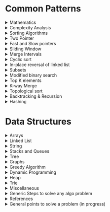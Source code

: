 

# Common Patterns

<details>
<summary> Mathematics
</summary>

## Mathematics

- https://www.youtube.com/watch?v=DROZVHObeko : Permutation formula | Probability and combinatorics | Probability and Statistics | Khan Academy
		- No of ways in which n objects can be placed in k spots : nPk = n!/(n-k)!
		- n is the no of objects, k is the no of slots.

- https://www.youtube.com/watch?v=p8vIcmr_Pqo : Combination formula | Probability and combinatorics | Probability and Statistics | Khan Academy
		- In combination combinations with same lements is considered as single combination, eg : ABCD & DACB both are same in combination but diff in permutation
		- No of combinations in which n objects can be placed in k spots : nCk = n!/(k! * (n-k)!)

- https://www.youtube.com/watch?v=mJG1DManmLc : How to Swap Two Numbers using XOR Operator in Java.
		- Swap a & b using xor : 
		``` a=a^b
			b=a^b
			a=a^b
		``` 
- https://www.geeksforgeeks.org/find-element-appears-array-every-element-appears-twice/?ref=rp : Find the element that appears once in an array where every other element appears twice
		- xor of a number with itself is 0
		- Do a xor of all the numbers in array and u will get the result
		
- https://www.youtube.com/watch?v=HuZJqRDOPo0 : Find duplicates in O(n) time and O(1) extra space | GeeksforGeeks
		- find A[abs(A[i])], if +ve mark as -ve, if -ve number is duplicate
		

- https://www.geeksforgeeks.org/c-program-find-gcd-hcf-two-numbers/

- https://www.youtube.com/watch?v=dolcMgiJ7I0 : Finding all factors of a number

- https://www.youtube.com/watch?v=6PDtgHhpCHo : Prime factorization of a number

- https://www.interviewbit.com/tutorial/base-number-system/ : base number system

- https://www.interviewbit.com/tutorial/binary-number-system/

- https://practice.geeksforgeeks.org/tracks/ppc-mathematics/?batchId=221 : find the count of digits present in this number, Arithmetic Progression, Geometric Progression, quadratic equation, Mean, Median, prime number(Sieve of Eratosthenes), factorial, Permutation, Combination, 

- https://www.youtube.com/watch?v=qwh3VH5rnGA : HCF & LCM


</details>

<details>
<summary> Complexity Analysis
</summary>

## Complexity Analysis

- https://adrianmejia.com/most-popular-algorithms-time-complexity-every-programmer-should-know-free-online-tutorial-course/
- https://www.youtube.com/watch?v=VHNJbXqq2Is : Big O Notation

- https://www.youtube.com/watch?v=v4cd1O4zkGw : Big O Notation, HackerRank

- https://www.youtube.com/watch?v=iOq5kSKqeR4 : Asymptotic Notation

- https://www.youtube.com/watch?v=MyeV2_tGqvw : What Is Big O? (Comparing Algorithms)

- https://www.youtube.com/watch?v=mIjuDg8ky4U : Big O Part 3 – Quadratic Complexity

- https://www.youtube.com/watch?v=Hatl0qrT0bI : Big O Part 4 – Logarithmic Complexity

- https://www.youtube.com/watch?v=i7CmolBf3HM : Big O Part 5 – Linearithmic Complexity

- https://medium.com/karuna-sehgal/a-simplified-explanation-of-the-big-o-notation-82523585e835

- https://www.freecodecamp.org/news/big-o-notation-simply-explained-with-illustrations-and-video-87d5a71c0174/

- https://www.geeksforgeeks.org/analysis-algorithms-big-o-analysis/

**Definition**
It is about, how quickly runtime grows relative to the input, as the input gets arbitrarily large.

**Constant time Complexity**
- O(1)

**Logarithmic Complexity**
- O(log n)
- Binary search

**Linear time complexity**
- O(n)

**Linearithmic Complexity**
- O(n*log n)
- Merge sort

**Quadratic Complexity**
- O(n^2)
- bubble sort


</details>





<details>
<summary> Sorting Algorithms
</summary>

## Sorting Algorithms

- https://www.hackerearth.com/practice/algorithms/sorting/bubble-sort/tutorial/ : all sorting algos

- https://www.youtube.com/watch?v=6Gv8vg0kcHc : Algorithms: Bubble Sort

- https://www.youtube.com/watch?v=f8hXR_Hvybo : Selection Sort

- https://www.youtube.com/watch?v=kU9M51eKSX8 : Insertion Sort

- https://www.youtube.com/watch?v=OKd534EWcdk : Learn Counting Sort Algorithm in LESS THAN 6 MINUTES!

- https://www.youtube.com/watch?v=sWtYJv_YXbo : Merge Sort

- https://www.youtube.com/watch?v=KF2j-9iSf4Q : Merge Sort : HackerRank

- https://www.youtube.com/watch?v=8hHWpuAPBHo : Quicksort Part 1 - Algorithm
- https://www.youtube.com/watch?v=39BV3_DONJc : Quicksort Part 2 - Implementation

- https://www.youtube.com/watch?v=-7pzsM6gxgY : QuickSort Algorithm - Divide and Conquer

- https://www.youtube.com/watch?v=Hoixgm4-P4M : Quick sort in 4 minutes

- https://www.youtube.com/watch?v=COk73cpQbFQ : Quicksort algorithm

- https://www.youtube.com/watch?v=EidLQSNUXV4 : Design and Analysis of Algorithms - Time Complexity Comparisons Between Various Sorting Algorithms



</details>


<details>
<summary> Two Pointer 
</summary>

## Two Pointer 

- https://www.interviewbit.com/tutorial/two-pointers/

Two Pointers is a pattern where two pointers iterate through the data structure in tandem until one or both of the pointers hit a certain condition.
Two Pointers is often useful when searching pairs in a sorted array or linked list; for example, when you have to compare each element of 
an array to its other elements.


Two pointers are needed because with just pointer, you would have to continually loop back through the array to find the answer. 
This back and forth with a single iterator is inefficient for time and space complexity — a concept referred to as asymptotic analysis. 
While the brute force or naive solution with 1 pointer would work, it will produce something along the lines of O(n²). 
In many cases, two pointers can help you find a solution with better space or runtime complexity.

**Ways to identify when to use the Two Pointer method:**
It will feature problems where you deal with sorted arrays (or Linked Lists) and need to find a set of elements that fulfill certain constraints
The set of elements in the array is a pair, a triplet, or even a subarray


**Here are some problems that feature the Two Pointer pattern:**
- Squaring a sorted array (easy)
- Triplets that sum to zero (medium)
- Comparing strings that contain backspaces (medium)

</details>

<details>
<summary> Fast and Slow pointers
</summary>

## Fast and Slow pointers

Eg : https://www.geeksforgeeks.org/function-to-check-if-a-singly-linked-list-is-palindrome/   approach 3
	
The Fast and Slow pointer approach, also known as the Hare & Tortoise algorithm, is a pointer algorithm that uses two pointers 
which move through the array (or sequence/linked list) at different speeds. This approach is quite useful when dealing with 
cyclic linked lists or arrays.
By moving at different speeds (say, in a cyclic linked list), the algorithm proves that the two pointers are bound to meet. 
The fast pointer should catch the slow pointer once both the pointers are in a cyclic loop.

**How do you identify when to use the Fast and Slow pattern?**
The problem will deal with a loop in a linked list or array
When you need to know the position of a certain element or the overall length of the linked list.

**When should I use it over the Two Pointer method mentioned above?**
There are some cases where you shouldn’t use the Two Pointer approach such as in a singly linked list where you can’t move in a backwards direction. 
An example of when to use the Fast and Slow pattern is when you’re trying to determine if a linked list is a palindrome.


**Problems featuring the fast and slow pointers pattern:**
- Linked List Cycle (easy)
- Palindrome Linked List (medium)
- Cycle in a Circular Array (hard)

</details>


<details>
<summary> Sliding Window
</summary>

## Sliding Window

Eg : https://www.geeksforgeeks.org/find-zeroes-to-be-flipped-so-that-number-of-consecutive-1s-is-maximized/
	
The Sliding Window pattern is used to perform a required operation on a specific window size of a given array or linked list, 
such as finding the longest subarray containing all 1s. Sliding Windows start from the 1st element and keep shifting right by one 
element and adjust the length of the window according to the problem that you are solving. In some cases, the window size remains 
constant and in other cases the sizes grows or shrinks.

**Following are some ways you can identify that the given problem might require a sliding window:**
- The problem input is a linear data structure such as a linked list, array, or string
- You’re asked to find the longest/shortest substring, subarray, or a desired value


**Common problems you use the sliding window pattern with:**
- Maximum sum subarray of size ‘K’ (easy)
- Longest substring with ‘K’ distinct characters (medium)
- String anagrams (hard)
- Maximum Sum Subarray of Size K (easy) : https://www.educative.io/courses/grokking-the-coding-interview/JPKr0kqLGNP
- Smallest Subarray with a given sum (easy) : https://www.educative.io/courses/grokking-the-coding-interview/7XMlMEQPnnQ
- Longest Substring with K Distinct Characters (medium) : https://www.educative.io/courses/grokking-the-coding-interview/YQQwQMWLx80
- Fruits into Baskets (medium)
- No-repeat Substring (hard)
- Longest Substring with Same Letters after Replacement (hard)
- Longest Subarray with Ones after Replacement (hard)
	
</details>


<details>
<summary> Merge Intervals
</summary>
	
## Merge Intervals

The Merge Intervals pattern is an efficient technique to deal with overlapping intervals. In a lot of problems involving intervals, 
you either need to find overlapping intervals or merge intervals if they overlap. The pattern works like this:
Given two intervals (‘a’ and ‘b’), there will be six different ways the two intervals can relate to each other:

Understanding and recognizing these six cases will help you help you solve a wide range of problems from inserting intervals to 
optimizing interval merges.
**How do you identify when to use the Merge Intervals pattern?**
If you’re asked to produce a list with only mutually exclusive intervals
If you hear the term “overlapping intervals”.

**Merge interval problem patterns:**
- Intervals Intersection (medium)
- Maximum CPU Load (hard)

</details>

<details>
<summary> Cyclic sort
</summary>

## Cyclic sort

This pattern describes an interesting approach to deal with problems involving arrays containing numbers in a given range. 
The Cyclic Sort pattern iterates over the array one number at a time, and if the current number you are iterating is not at the 
correct index, you swap it with the number at its correct index. You could try placing the number in its correct index, 
but this will produce a complexity of O(n^2) which is not optimal, hence the Cyclic Sort pattern.

**How do I identify this pattern?**
They will be problems involving a sorted array with numbers in a given range
If the problem asks you to find the missing/duplicate/smallest number in an sorted/rotated array


**Problems featuring cyclic sort pattern:**
- Find the Missing Number (easy)
- Find the Smallest Missing Positive Number (medium)

</details>

<details>
<summary> In-place reversal of linked list
</summary>

## In-place reversal of linked list

In a lot of problems, you may be asked to reverse the links between a set of nodes of a linked list. Often, 
the constraint is that you need to do this in-place, i.e., using the existing node objects and without using extra memory. 
This is where the above mentioned pattern is useful.
This pattern reverses one node at a time starting with one variable (current) pointing to the head of the linked list, 
and one variable (previous) will point to the previous node that you have processed. In a lock-step manner, 
you will reverse the current node by pointing it to the previous before moving on to the next node. 
Also, you will update the variable “previous” to always point to the previous node that you have processed.

**How do I identify when to use this pattern:**
If you’re asked to reverse a linked list without using extra memory


**Problems featuring in-place reversal of linked list pattern:**
- Reverse a Sub-list (medium)
- Reverse every K-element Sub-list (medium)

</details>




<details>
<summary> Subsets
</summary>

## Subsets

A huge number of coding interview problems involve dealing with Permutations and Combinations of a given set of elements. 
The pattern Subsets describes an efficient Breadth First Search (BFS) approach to handle all these problems.
The pattern looks like this:
Given a set of [1, 5, 3]
Start with an empty set: [[]]
Add the first number (1) to all the existing subsets to create new subsets: [[], [1]];
Add the second number (5) to all the existing subsets: [[], [1], [5], [1,5]];
Add the third number (3) to all the existing subsets: [[], [1], [5], [1,5], [3], [1,3], [5,3], [1,5,3]].


**How to identify the Subsets pattern:**  
Problems where you need to find the combinations or permutations of a given set


**Problems featuring Subsets pattern:**
- Subsets With Duplicates (easy)
- String Permutations by changing case (medium)

</details>

<details>
<summary> Modified binary search
</summary>

## Modified binary search
Whenever you are given a sorted array, linked list, or matrix, and are asked to find a certain element, the best algorithm you can use 
is the Binary Search. This pattern describes an efficient way to handle all problems involving Binary Search.
The patterns looks like this for an ascending order set:
First, find the middle of start and end. An easy way to find the middle would be: middle = (start + end) / 2. 
But this has a good chance of producing an integer overflow so it’s recommended that you represent the middle as: middle = start + (end — start) / 2
If the key is equal to the number at index middle then return middle
If ‘key’ isn’t equal to the index middle:
Check if key < arr[middle]. If it is reduce your search to end = middle — 1
Check if key > arr[middle]. If it is reduce your search to start = middle + 1

- https://www.youtube.com/watch?v=OAZc1zwjERU : Binary Search - Iterative Implementation and common errors

- https://www.topcoder.com/community/competitive-programming/tutorials/binary-search/

- https://www.youtube.com/watch?v=9BnC7orwkNA
- https://www.geeksforgeeks.org/painters-partition-problem-set-2/


**Problems featuring the Modified Binary Search pattern:**
- Order-agnostic Binary Search (easy)Search in a Sorted Infinite Array (medium)

</details>

<details>
<summary> Top K elements
</summary>

##  Top K elements
Any problem that asks us to find the top/smallest/frequent ‘K’ elements among a given set falls under this pattern.
The best data structure to keep track of ‘K’ elements is Heap. This pattern will make use of the Heap to solve multiple problems 
dealing with ‘K’ elements at a time from a set of given elements. The pattern looks like this:
Insert ‘K’ elements into the min-heap or max-heap based on the problem.
Iterate through the remaining numbers and if you find one that is larger than what you have in the heap, then remove that 
number and insert the larger one.

There is no need for a sorting algorithm because the heap will keep track of the elements for you.


**How to identify the Top ‘K’ Elements pattern:**
If you’re asked to find the top/smallest/frequent ‘K’ elements of a given set
If you’re asked to sort an array to find an exact element


**Problems featuring Top ‘K’ Elements pattern:**
- Top ‘K’ Numbers (easy)
- Top ‘K’ Frequent Numbers (medium)

</details>

<details>
<summary> K-way Merge
</summary>

## K-way Merge
K-way Merge helps you solve problems that involve a set of sorted arrays.
Whenever you’re given ‘K’ sorted arrays, you can use a Heap to efficiently perform a sorted traversal of all the elements of all arrays. 
You can push the smallest element of each array in a Min Heap to get the overall minimum. After getting the overall minimum, 
push the next element from the same array to the heap. Then, repeat this process to make a sorted traversal of all elements.

**The pattern looks like this:**
Insert the first element of each array in a Min Heap.
After this, take out the smallest (top) element from the heap and add it to the merged list.
After removing the smallest element from the heap, insert the next element of the same list into the heap.
Repeat steps 2 and 3 to populate the merged list in sorted order.


**How to identify the K-way Merge pattern:**
The problem will feature sorted arrays, lists, or a matrix
If the problem asks you to merge sorted lists, find the smallest element in a sorted list.


**Problems featuring the K-way Merge pattern:**
- Merge K Sorted Lists (medium)
- K Pairs with Largest Sums (Hard)

</details>

<details>
<summary> Topological sort
</summary>

##  Topological sort
Topological Sort is used to find a linear ordering of elements that have dependencies on each other. For example, if event ‘B’ is dependent 
on event ‘A’, ‘A’ comes before ‘B’ in topological ordering.
This pattern defines an easy way to understand the technique for performing topological sorting of a set of elements.
The pattern works like this:
Initialization
a) Store the graph in adjacency lists by using a HashMap
b) To find all sources, use a HashMap to keep the count of in-degreesBuild the graph and find in-degrees of all vertices
Build the graph from the input and populate the in-degrees HashMap.
Find all sources
a) All vertices with ‘0’ in-degrees will be sources and are stored in a Queue.
Sort
a) For each source, do the following things:
—i) Add it to the sorted list.
— ii)Get all of its children from the graph.
— iii)Decrement the in-degree of each child by 1.
— iv)If a child’s in-degree becomes ‘0’, add it to the sources Queue.
b) Repeat (a), until the source Queue is empty.

**How to identify the Topological Sort pattern:**
The problem will deal with graphs that have no directed cycles
If you’re asked to update all objects in a sorted order
If you have a class of objects that follow a particular order


**Problems featuring the Topological Sort pattern:**
- Task scheduling (medium)
- Minimum height of a tree (hard)

</details>

<details>
<summary> Backtracking & Recursion
</summary>

## Backtracking & Recursion

Backtracking is the method of building the solution one piece at a time recursively and incrementally. 
The method keeps removing all those bits that do not contribute to the solution.

One such real-life example is a maze. At every dead end, you trace back your steps and set out for another path 
thus setting a perfect example for backtracking. Similarly, Sudoku works on the same principle.

That’s what backtracking is, re-tracing back the steps and discarding the choice that doesn't add on to build the correct solution.

### Recursion theory

https://leetcode.com/explore/learn/card/recursion-i/250/principle-of-recursion/1439/ 

https://www.interviewbit.com/courses/programming/topics/backtracking/

- https://www.youtube.com/watch?v=KEEKn7Me-ms : Algorithms: Recursion : hackerrank 

- https://www.youtube.com/watch?v=_OmRGjbyzno  : Recursion basics - using factorial

https://www.youtube.com/watch?v=ncpTxqK35PI  : Time and space complexity analysis of recursive programs - using factorial

https://www.youtube.com/watch?v=GM9sA5PtznY  : Why recursion is not always good

https://www.youtube.com/watch?v=pqivnzmSbq4  : Time Complexity analysis of recursion - Fibonacci Sequence

https://www.youtube.com/watch?v=dxyYP3BSdcQ  : Fibonacci Sequence - Anatomy of recursion and space complexity analysis

https://www.youtube.com/watch?v=KYH83T4q6Vs  : Reverse a linked list using recursion    

https://www.geeksforgeeks.org/modular-exponentiation-recursive/

https://byte-by-byte.wistia.com/medias/cwwyk06xhk?wvideo=cwwyk06xhk



### Backtracking theory

https://www.interviewbit.com/tutorial/backtracking/

https://www.interviewbit.com/tutorial/backtracking-pseudocode/



### Problem statements

- https://www.interviewbit.com/problems/subset/ 

- https://www.interviewbit.com/problems/permutations/

- https://www.geeksforgeeks.org/backtracking-approach-generate-n-bit-gray-codes/

- https://www.geeksforgeeks.org/printing-solutions-n-queen-problem/

- https://www.youtube.com/watch?v=xFv_Hl4B83A

</details>

<details>
<summary> Hashing
</summary>

## Hashing

- https://www.youtube.com/watch?v=shs0KM3wKv8&t=1s

- https://www.interviewbit.com/tutorial/introduction-to-hashing/

https://www.hackerearth.com/practice/data-structures/hash-tables/basics-of-hash-tables/tutorial/

### Interesting Problems

- https://www.interviewbit.com/problems/longest-substring-without-repeat/

- https://www.geeksforgeeks.org/count-maximum-points-on-same-line/

- https://www.geeksforgeeks.org/find-starting-indices-substrings-string-s-made-concatenating-words-listl/

- https://www.geeksforgeeks.org/longest-consecutive-subsequence/

- https://www.interviewbit.com/problems/distinct-numbers-in-window/

</details>

# Data Structures



<details>
<summary> Arrays
</summary>

## Arrays

- Binary Search
- Find Maximum in Sliding Window
- Search Rotated Array
- Find the Smallest Common Number
- Rotate Array
- Find Low/High index
- Move Zeros to the Left
- Find Maximum Single Sell Profit
- Implement Quicksort
- Merge Overlapping Intervals
- Sum of Two Values

**When to use** :

- Used as the building blocks to build other data structures such as array lists, heaps, hash tables, vectors and matrices.  
- Used for different sorting algorithms such as insertion sort, quick sort, bubble sort and merge sort.
</details>
<details>
<summary> Linked List
</summary>

## Linked List
https://www.interviewbit.com/courses/programming/topics/linked-lists/

- Array vs linkedlist : https://www.youtube.com/watch?v=lC-yYCOnN8Q
- find loop in a singly linkedlist https://www.geeksforgeeks.org/detect-and-remove-loop-in-a-linked-list/   
	https://www.ideserve.co.in/learn/detect-a-loop-in-a-linked-list 

- find merge pioint between 2 linked lists : https://www.youtube.com/watch?v=gE0GopCq378&t=65s

- Reverse a Singly Linked List : https://www.geeksforgeeks.org/reverse-a-linked-list/
- Remove Duplicates from a Linked List : https://www.geeksforgeeks.org/remove-duplicates-from-an-unsorted-linked-list/
- Delete Node with a Given Key : https://www.geeksforgeeks.org/delete-occurrences-given-key-linked-list/
- Insertion Sort of a Linked List : https://www.geeksforgeeks.org/insertion-sort-for-singly-linked-list/
- https://www.youtube.com/watch?v=sZ4uGB2HgOg : Basics of Linked List | Top Interview Problems Solved in Java - Part 1



- Nth from Last Node
- Swap Nth Node with Head
- Merge Two Sorted Linked Lists
- Merge Sort
- Reverse Even Nodes
- Rotate a Linked List
- Reverse k Elements
- Add Two Integers
- Copy Linked List with Arbitrary Pointer

</details>
<details>
<summary> String
</summary>

## String

- Reverse Words in a Sentence
- Remove Duplicates
- Remove White Spaces
- String Segmentation
- XML to Tree
- Find all Palindrome Substrings
- Regular Expression

- https://www.youtube.com/watch?v=qQ8vS2btsxI : Rabin-Karp String Matching Algorithm

</details>
<details>
<summary> Stacks and Queues
</summary>

## Stacks and Queues
- Stack Using Queues
- Queue Using Stacks
- Expression Evaluation

### Stack tutorial videos
https://www.youtube.com/watch?v=F1F2imiOJfk [MANDATORY]

https://www.youtube.com/watch?v=wjI1WNcIntg [MANDATORY]

https://www.hackerearth.com/practice/data-structures/stacks/basics-of-stacks/tutorial/

https://www.youtube.com/watch?v=sFVxsglODoo : Array implementation of stacks [MANDATORY]

https://www.youtube.com/watch?v=MuwxQ2IB8lQ : Linked List implementation of stacks [MANDATORY]

https://www.youtube.com/watch?v=hNP72JdOIgY : Reverse a string or linked list using stack. [optional]

https://www.youtube.com/watch?v=QZOLb0xHB_Q : Check for balanced parentheses using stack [optional]

### Stack interesting problem

- problem : https://www.interviewbit.com/problems/evaluate-expression/ [Difficult]
	- solution : https://github.com/himkak/interviewbit/blob/master/src/com/interviewbit/stacksandqueues/EvaluateExpression.java

- problem : https://www.interviewbit.com/problems/min-stack/
	- solution : https://github.com/himkak/interviewbit/blob/master/src/com/interviewbit/stacksandqueues/MinStack.java

- problem : https://www.interviewbit.com/problems/nearest-smaller-element/
	- solution : https://github.com/himkak/interviewbit/blob/master/src/com/interviewbit/stacksandqueues/NearestSmallestElement.java
	
- https://www.youtube.com/watch?v=VNbkzsnllsU&list=PLq9MXGH7Fkt-jNNDHsuMIPFHsYBfD4LrZ&index=15&t=606s : Coding Interview Problem: Largest Rectangle in a Histogram

- https://www.ideserve.co.in/learn/next-great-element-in-an-array : next biggest element in an array

- https://www.interviewbit.com/problems/evaluate-expression/ : Reverse Polish Notation.

### Queue

https://www.youtube.com/watch?v=XuCbpw6Bj1U : Data structures: Introduction to Queues [MANDATORY]

https://www.youtube.com/watch?v=okr-XE8yTO8 : Data structures: Array implementation of Queue [MANDATORY]

https://www.youtube.com/watch?v=A5_XdiK4J8A : Data structures: Linked List implementation of Queue [MANDATORY]

https://www.hackerearth.com/practice/data-structures/queues/basics-of-queues/tutorial/

#### Interesting problems

- https://leetcode.com/explore/learn/card/queue-stack/231/practical-application-queue/1371/ : uses queue and BFS

</details>
<details>
<summary> Tree
</summary>

## Tree

- https://www.youtube.com/watch?v=qH6yxkw0u78 : Data structures: Introduction to Trees [Beginner]

- https://www.youtube.com/watch?v=oSWTXtMglKE : Data Structures: Trees [Mandatory]

- https://www.youtube.com/watch?v=TQI_m32_AeU : Find the Maximum Depth or Height of a Tree | GeeksforGeeks [Mandatory]



### Binary Tree

**A binary tree is a tree with exactly two sub-trees for each node, called the left and right sub-trees.**

- https://www.youtube.com/watch?v=H5JubkIy_p8 : Data structures: Binary Tree

- https://www.geeksforgeeks.org/binary-tree-data-structure/

**Strict binary tree**
If every node has either 2 or 0 children.

**Complete binary Tree**
If all levels except the last level are completely filled.

**Perfect Binary tree**
All levels will be completely filled

#### Good problems

- https://www.geeksforgeeks.org/construct-tree-from-given-inorder-and-preorder-traversal/ [Mandatory]
- create binary tree from inorder and postorder traversal : https://www.youtube.com/watch?v=s5XRtcud35E [Mandatory]

- https://www.geeksforgeeks.org/check-if-given-preorder-inorder-and-postorder-traversals-are-of-same-tree/

- https://www.youtube.com/watch?v=G46cenlnXvI : Populate next right pointers in a binary tree

- https://www.youtube.com/watch?v=13m9ZCB8gjw : Lowest Common Ancestor Binary Tree : solution is a pre-order traversal


### Binary Search Tree

**A binary search tree is a binary tree where, for each node m,the left sub-tree only has nodes with keys smaller than (according to some total order) the key of m,while the right sub-tree only has nodes with keys larger than the key of m.**

- https://leetcode.com/explore/learn/card/data-structure-tree/17/solve-problems-recursively/534/ 

- https://www.geeksforgeeks.org/tree-traversals-inorder-preorder-and-postorder/

- https://www.youtube.com/watch?v=pYT9F8_LFTM : Data structures: Binary Search Tree

- https://www.interviewbit.com/tutorial/binary-search-tree/

- https://www.youtube.com/watch?v=COZK7NATh4k : Binary search tree - Implementation in C/C++


![BST Comparison with other DS](https://github.com/himkak/notes/blob/master/AlgoDS/BSTComparison.PNG)

### Balanced Tree

**A balanced tree is a tree where every leaf is “not more than a certain distance” away from the root than any other leaf**

### Types of Balanced Tress

#### Red Black Tree

#### AVL Tree

### Tree Traversal

- https://www.youtube.com/watch?v=9RHO6jU--GU : Binary tree traversal - breadth-first and depth-first strategies

- https://www.geeksforgeeks.org/bfs-vs-dfs-binary-tree/

- https://towardsdatascience.com/4-types-of-tree-traversal-algorithms-d56328450846

#### BFS

- https://www.youtube.com/watch?v=86g8jAQug04

This pattern is based on the Breadth First Search (BFS) technique to traverse a tree and uses a queue to keep track of 
all the nodes of a level before jumping onto the next level. Any problem involving the traversal of a tree in a level-by-level 
order can be efficiently solved using this approach.
The Tree BFS pattern works by pushing the root node to the queue and then continually iterating until the queue is empty. 
For each iteration, we remove the node at the head of the queue and “visit” that node. After removing each node from the queue, 
we also insert all of its children into the queue.


**How to identify the Tree BFS pattern:**
If you’re asked to traverse a tree in a level-by-level fashion (or level order traversal)


**Problems featuring Tree BFS pattern:**
- Binary Tree Level Order Traversal (easy)
- Zigzag Traversal (medium)

#### DFS

- https://www.geeksforgeeks.org/depth-first-search-or-dfs-for-a-graph/

- https://www.hackerearth.com/practice/algorithms/graphs/depth-first-search/tutorial/

- Check if Two Binary Trees are Identical  
- Write an In-Order Iterator for a Binary Tree  
- Iterative Inorder Traversal  
- Inorder Successor BST  
- Level Order Traversal of Binary Tree  
- Is Binary Search Tree?  
- Convert Binary Tree to Doubly Linked List  
- Print Tree Perimeter  
- Connect Same Level Siblings  
- Serialize/Deserialize Binary Tree  
- Connect All Siblings   
- Inorder Successor BST with Parent Pointers  
- Nth Highest in BST  
- Mirror Binary Tree Nodes  
- Delete Zero Sum Sub-Trees  
- N-ary Tree to Binary Tree  



Tree DFS is based on the Depth First Search (DFS) technique to traverse a tree.
You can use recursion (or a stack for the iterative approach) to keep track of all the previous (parent) nodes while traversing.
The Tree DFS pattern works by starting at the root of the tree, if the node is not a leaf you need to do three things:
Decide whether to process the current node now (pre-order), or between processing two children (in-order) or after processing 
both children (post-order).
Make two recursive calls for both the children of the current node to process them.


**How to identify the Tree DFS pattern:**
If you’re asked to traverse a tree with in-order, preorder, or postorder DFS
If the problem requires searching for something where the node is closer to a leaf


**Problems featuring Tree DFS pattern:**
- Sum of Path Numbers (medium)
- All Paths for a Sum (medium)



##### In-Order Traversal
In-order traversal means to "visit" (often, print) the left branch, then the current node, and finally, the right
branch.

``` 
void inOrderTraversal(TreeNode node) {
	if (node != null) {
	inOrderTraversal(node.left);
	visit(node);
	inOrderTraversal(node.right);
	}
 }
 ```
When performed on a binary search tree, it visits the nodes in ascending order (hence the name "in-order").

- https://www.youtube.com/watch?v=VCTP81Ij-EM : Create a balanced Binary Search Tree (BST) from a sorted array

- https://www.interviewbit.com/problems/inorder-traversal/

##### Pre-Order Traversal
Pre-order traversal visits the current node before its child nodes (hence the name "pre-order").
```
void preOrderTraversal(TreeNode node) {
	if (node != null) {
	visit(node);
	inOrderTraversal(node.left);
	inOrderTraversal(node.right);
	}
 }
```
In a pre-order traversal, the root is always the first node visited.

##### Post-Order Traversal
Post-order traversal visits the current node after its child nodes (hence the name "post-order").
```
void postOrderTraversal(TreeNode node) {
	if (node != null) {
	inOrderTraversal(node.left);
	inOrderTraversal(node.right);
	visit(node);
	}
 }
```
In a post-order traversal, the root is always the last node visited.




</details>




<details>
<summary> Graphs
</summary>

## Graphs

- https://www.hackerearth.com/practice/algorithms/graphs/graph-representation/tutorial/

- https://www.interviewbit.com/courses/programming/topics/graph-data-structure-algorithms/

- https://www.youtube.com/watch?v=zaBhtODEL0w : Algorithms: Graph Search, DFS and BFS : HackerRank


- https://www.youtube.com/watch?v=gXgEDyodOJU : Data structures: Introduction to graphs

- https://www.youtube.com/watch?v=AfYqN3fGapc : Data structures: Properties of Graphs

- https://www.interviewbit.com/tutorial/breadth-first-search/

- https://www.interviewbit.com/tutorial/depth-first-search/

- https://www.youtube.com/watch?v=5hPfm_uqXmw : Graph representation in Data Structure(Graph Theory)|Adjacency Matrix and Adjacency List

### Shortest Path Algos:

https://www.hackerearth.com/practice/algorithms/graphs/shortest-path-algorithms/tutorial/

- start by setting all the distances between source and all the nodes as infinity, except from source to source which will be 0


#### Dijkstra's Algorithm

- Greedy Algo

- Used to find the cost of shortest path from a source to a destination node, in a weighted graph. Aslo called **Single Source Sohrtest Path** (SSSP)
- provides shortest path from one node to all other nodes
- Similar to BFS but Uses priority Queue instead of queue.
- once all the neighbours of the node are loaded into priority queue, the node is moved to processed. Every time while picking a node, we check if the node is processed, if so skip it.

	- https://www.youtube.com/watch?v=GazC3A4OQTE : Dijkstra's Algorithm - Computerphile (****)
	
	- https://www.youtube.com/watch?v=DAj7mtiAiQM : Dijkstra's Algorithm for Shortest Path Problem with Example in Hind/English (**)

	- https://www.youtube.com/watch?v=d6ZFqjH63vo : How to use Dijkstra's Algorithm with Code (*)

	- https://youtu.be/ba4YGd7S-TY : Dijkstra’s shortest path algorithm | GeeksforGeeks

	- https://www.geeksforgeeks.org/dijkstras-shortest-path-algorithm-greedy-algo-7/

	- https://www.geeksforgeeks.org/printing-paths-dijkstras-shortest-path-algorithm/
	
**Problems**
- No importance given to the direction, inspite we might be traversing in the opposite direction but destination node is in the opposite direction.

#### Bellman Ford's Algorithm
- Single source shortest path
- Dijstra doesnt works for -ve weighted graph

- https://www.youtube.com/watch?v=FtN3BYH2Zes

- https://www.youtube.com/watch?v=obWXjtg0L64

#### Floyd–Warshall's Algorithm

- Used to find the cost of shortest path from each vertex to every other vertex. Also called **All Pair shortest path** (APSP)
- shortest path between all pairs of vertces, -ve path allowed

- https://www.youtube.com/watch?v=4OQeCuLYj-4

#### A* (A Start)

- https://www.youtube.com/watch?v=ySN5Wnu88nE



### Minimum Spanning tree :

The cost of the spanning tree is the sum of the weights of all the edges in the tree. There can be many spanning trees. Minimum spanning tree is the spanning tree where the cost is minimum among all the spanning trees. There also can be many minimum spanning trees.

- no of spanning trees possible from a graph = (noOfEdges)* (noOfEdges - noOfVertices) - no of cycles in the graph

- https://www.youtube.com/watch?v=4ZlRH0eK-qQ

- https://www.hackerearth.com/practice/algorithms/graphs/minimum-spanning-tree/tutorial/ : minimum spanning tree

- https://www.geeksforgeeks.org/prims-minimum-spanning-tree-mst-greedy-algo-5/ : Minimum spanning tree 

#### Prim's

- first, select the minimum cost edge from the graph.
- Then select the minimum cost edge from the graph, but it should be connected to the previous one.

## Kruskal's

- Always select the minimum cost edge. But if it is creating a cycle in the graph, dont include it.











- Clone a Directed Graph  
- Minimum Spanning Tree  
- Word Chaining  
- Back Tracking  
- Boggle  
- All Possible Braces  
- Solve N-Queens Problem  
- Find K-Sum Subsets  

</details>

<details>
<summary> Greedy Algorithm
</summary>

## Greedy Algorithm

- https://www.interviewbit.com/tutorial/greedy-algorithm-introduction/

- https://www.youtube.com/watch?v=co4_ahEDCho : Huffman coding, to compress a string

</details>

<details>
<summary> Dynamic Programming
</summary>

## Dynamic Programming
- Fibonacci Numbers  
- Largest Sum Subarray  
- MaxSum Subsequence - Nonadjacent Elements  
- Combinations for Game Scoring  
- Coin Changing Problem  
- Levenshtein Distance  

- https://leetcode.com/discuss/general-discussion/491522/Dynamic-Programming-Questions-Thread?fbclid=IwAR1jQGU1Ox3_omZ_n7wdYfVM1Z7E3XyQDmTlJ0YNNcVLZrlHFBevvxM0g2o : lsit of famous DP questions

- https://coursehunters.online/t/the-interview-cake-course-6-dynamic-programming-and-recursion/3183

- Egg Drop :  https://www.youtube.com/watch?v=iOaRjDT0vjc

- https://www.youtube.com/watch?v=P8Xa2BitN3I : Algorithms: Memoization and Dynamic Programming | hackerrank

- https://www.interviewbit.com/tutorial/dynamic-programming-dp-introduction/ 

- https://www.geeksforgeeks.org/dynamic-programming/

- https://www.geeksforgeeks.org/find-length-longest-subsequence-one-string-substring-another-string/

- https://www.hackerearth.com/practice/algorithms/dynamic-programming/introduction-to-dynamic-programming-1/tutorial/

- Maximum Subarray Problem : https://medium.com/@rsinghal757/kadanes-algorithm-dynamic-programming-how-and-why-does-it-work-3fd8849ed73d

</details>

<details>
<summary> Heap
</summary>

## Heap

- https://www.youtube.com/playlist?list=PLSVu1-lON6Lwqj5nDqg8YyD7f4tjLMMBN

- https://www.interviewbit.com/tutorial/heap-and-map-implementation-details/

- https://www.interviewbit.com/tutorial/why-treemaps-heaps

- https://www.geeksforgeeks.org/heap-data-structure/

- https://www.youtube.com/watch?v=t0Cq6tVNRBA

- https://www.youtube.com/watch?v=HqPJF2L5h9U&t=870s

- https://en.wikipedia.org/wiki/Heap_%28data_structure%29

![Heap In Array](https://github.com/himkak/notes/blob/master/AlgoDS/HeapInArray.PNG)

### Good Problems

- https://www.geeksforgeeks.org/merge-k-sorted-arrays/
- https://www.interviewbit.com/problems/distinct-numbers-in-window/
- https://www.geeksforgeeks.org/find-k-closest-numbers-in-an-unsorted-array/

## Two heaps
In many problems, we are given a set of elements such that we can divide them into two parts. 
To solve the problem, we are interested in knowing the smallest element in one part and the biggest element in the other part. 
This pattern is an efficient approach to solve such problems.
This pattern uses two heaps; A Min Heap to find the smallest element and a Max Heap to find the biggest element. 
The pattern works by storing the first half of numbers in a Max Heap, this is because you want to find the largest number in the first half. 
You then store the second half of numbers in a Min Heap, as you want to find the smallest number in the second half. 
At any time, the median of the current list of numbers can be calculated from the top element of the two heaps.


**Ways to identify the Two Heaps pattern:**  
Useful in situations like Priority Queue, Scheduling
If the problem states that you need to find the smallest/largest/median elements of a set
Sometimes, useful in problems featuring a binary tree data structure


**Problems featuring**  
Find the Median of a Number Stream (medium)


### Min Heap

A min-heap is a complete binary tree (that is, totally filled other than the rightmost elements on the last level) where each node is smaller than its children. The root, therefore, is the minimum element in the tree.

**Insertion into and deletion from a heap**
- https://www.geeksforgeeks.org/insertion-and-deletion-in-heaps/

- https://www.geeksforgeeks.org/kth-smallestlargest-element-unsorted-array/

- https://www.youtube.com/watch?v=WCm3TqScBM8

#### store heap in array

For zero based array
- index of left child of i = 2*i + 1
- index of right child of i = 2*i + 2
- parent = (i-1)/2


#### Insert

![Insert into min heap](https://github.com/himkak/notes/blob/master/AlgoDS/InsertIntoMinHeap.PNG)

#### Remove root node from minHeap

![Delete root node from min heap](https://github.com/himkak/notes/blob/master/AlgoDS/DeleteFromMinHeap.PNG)


### Max Heap


- https://www.youtube.com/watch?v=WsNQuCa_-PU

- https://www.interviewbit.com/problems/n-max-pair-combinations/

- https://www.geeksforgeeks.org/number-ways-form-heap-n-distinct-integers/

</details>


<details>
<summary> Trie
</summary>



## Trie

![Trie](https://github.com/himkak/notes/blob/master/AlgoDS/Trie.PNG)

- https://www.geeksforgeeks.org/find-all-shortest-unique-prefixes-to-represent-each-word-in-a-given-list/

</details>




<details>
<summary> Miscellaneous
</summary>

## Miscellaneous
- Sum of Three Values  
- Make Columns and Rows Zeros  
- Search in a Matrix  
- Implement LRU Cache  
- Host Endianness  
- Closest Meeting Point  


</details>



<details>
<summary> Generic Steps to solve any algo problem
</summary>

# How to approach coding interviews

1. Calrify Question. Create some examples of input and output.

2. Create a boundary, identify the edge cases.

3. Clarify the assumptions

4. Propose the approaches

5. Talk about the solution in mind, most probably brute force.

6. Identify the operations that are taking more time. Try to improvize them.

7. Try to find a better approach to solve the problem

8. Compare the approaches

9. Check with interviewer if you can start coding. This helps you to identify if you were able to identify a better approach.

10. Write the algo steps, as comments

11. create the method definition

12. Write code with simplest example in mind. After simple is working, handle the edge cases.

13. After completing the code, walk through the code line by line, and run agains the sample input and outputs.

14. Explain the space time complexity of the solution.

</details>
<details>
<summary> References
</summary>

# Google Interview preparation

https://www.interviewcake.com/google-interview-questions

https://hackernoon.com/14-patterns-to-ace-any-coding-interview-question-c5bb3357f6ed : common pattern 

https://www.educative.io/courses/grokking-the-coding-interview

https://www.educative.io/courses/coderust-hacking-the-coding-interview

https://hackernoon.com/how-not-to-succeed-in-your-45-minute-coding-interview-2eebd46bd6ec 

http://www.columbia.edu/~jxz2101/ Data structure for interviews

https://practice.geeksforgeeks.org/batch/ppc-1/ : geeks for geeks specially for product based companies



# Practise

https://interviewing.io/

https://www.hackerrank.com/

https://www.interviewbit.com/practice/

https://www.topcoder.com/

https://leetcode.com/

https://www.codechef.com/

http://codeforces.com/

https://www.coderbyte.com/

https://www.algoexpert.io/product

https://codesignal.com/

https://www.ideserve.co.in/

https://www.khanacademy.org/computing/computer-science/algorithms

https://www.quora.com/q/dailycodingproblems?ch=3&share=b1a4c8fc&srid=DaXA


# Video Tutorials
- https://www.youtube.com/channel/UCMNkvKnD3mo3Jj9eTwJllWw (watched)
- https://learning.oreilly.com/videos/from-0-to/9781788626767 (watched)
- https://algs4.cs.princeton.edu/lectures/
- https://cuvids.io/app/video/97/watch/
- https://www.coursera.org/specializations/algorithms
- https://www.coursera.org/learn/algorithms-part1/lecture/RZW72/quick-union-improvements
- https://www.youtube.com/playlist?list=PLDV1Zeh2NRsB6SWUrDFW2RmDotAfPbeHu : Data structures playlist by Google employee
- https://www.youtube.com/playlist?list=PLDV1Zeh2NRsDGO4--qE8yH72HFL1Km93P : Graph playlist by Google employee
- https://ocw.mit.edu/courses/electrical-engineering-and-computer-science/6-006-introduction-to-algorithms-fall-2011/lecture-videos/ : MIT Course


# Youtube channels
https://www.youtube.com/channel/UCMNkvKnD3mo3Jj9eTwJllWw

# TO read
https://blog.scottlogic.com/2010/12/22/sorted_lists_in_java.html : sorted list in java

https://towardsdatascience.com/8-common-data-structures-every-programmer-must-know-171acf6a1a42 

# Blog posts on advice and experiences

## Google interview
https://www.freecodecamp.org/news/why-i-studied-full-time-for-8-months-for-a-google-interview-cc662ce9bb13/

https://lekkas.io/nailing-your-first-google-interview/

http://steve-yegge.blogspot.com/2008/03/get-that-job-at-google.html

https://alexbowe.com/failing-at-google-interviews/

https://www.quora.com/How-should-I-prepare-for-my-Google-interview-if-I-have-1-month-left-and-I%E2%80%99m-applying-for-a-software-engineer-role

https://www.quora.com/How-much-time-did-you-spend-preparing-for-Googles-interviews-Is-everyone-who-got-into-Facebook-Google-etc-really-that-good-to-solve-or-understand-every-classic-algorithm-or-problem


https://www.interviewcake.com/google-interview-questions

### Amazon & Microsoft

https://www.geeksforgeeks.org/must-do-coding-questions-for-companies-like-amazon-microsoft-adobe/



### Videos
https://www.youtube.com/watch?v=XKu_SEDAykw

https://www.youtube.com/watch?v=ko-KkSmp-Lk

# Reference to references

https://github.com/ryanoasis/dev-interview-study-guide

- https://medium.com/better-programming/the-software-engineering-study-guide-bac25b8b61eb : 142 Resources for Mastering Coding Interviews

## TODO

- https://practice.geeksforgeeks.org/courses/must-do-interview-prep?vb=144

- https://www.youtube.com/watch?v=qg0CY00qJqI&list=PLi9RQVmJD2fapKJ4DnZzAn55NJfo5IM1c

- file:///C:/Users/hmnsh/OneDrive/Desktop/CI_DSA_study_guide.pdf

- https://www.youtube.com/playlist?list=PLDV1Zeh2NRsDGO4--qE8yH72HFL1Km93P : Graph Theory Playlist

- https://www.youtube.com/watch?v=tvw4v7FEF1w&list=PLDV1Zeh2NRsB6SWUrDFW2RmDotAfPbeHu&index=5 : Data structures playlist

- https://leetcode.com/contest/biweekly-contest-25/ : leet code biweekly contests

### Interesting questions yet to solve

- https://leetcode.com/explore/challenge/card/30-day-leetcoding-challenge/530/week-3/3301/

- https://leetcode.com/contest/biweekly-contest-25/ : old contest link leetcode


</details>


<details>
<summary> General points to solve a problem (in progress)
</summary>

## Identify the Algorithm

is the data sorted :
	If u need to find 1 element in a range
		Binary Search
	If u need to find a set of elements that fulfill certain constraints
		Tow pointer

you want to search something
	use hashmap
you want to do operation on no of occurences of words
	hashMap

you want to find the min/max
Find an element closest in value to x in O(log n)
	heap
	
Iterating through the element in sorted order 
	tree

</details>